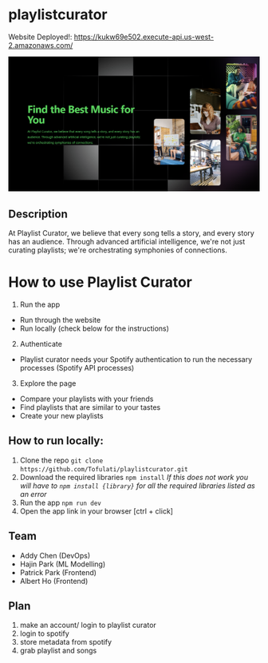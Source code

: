 # playlistcurator

Website Deployed!: https://kukw69e502.execute-api.us-west-2.amazonaws.com/


![Homepage](image_2023-10-29_193046247.png)

## Description 
At Playlist Curator, we believe that every song tells a story, and every story has an audience. Through advanced artificial intelligence, we're not just curating playlists; we're orchestrating symphonies of connections.


# How to use Playlist Curator
1. Run the app
  - Run through the website
  - Run locally (check below for the instructions)
2. Authenticate
  - Playlist curator needs your Spotify authentication to run the necessary processes (Spotify API processes)
3. Explore the page
  - Compare your playlists with your friends
  - Find playlists that are similar to your tastes
  - Create your new playlists


## How to run locally:
1. Clone the repo
   ```git clone https://github.com/Tofulati/playlistcurator.git```
2. Download the required libraries
   ```npm install```
   *If this does not work you will have to ```npm install {library}``` for all the required libraries listed as an error*
3. Run the app
   ```npm run dev```
4. Open the app link in your browser [ctrl + click] 


## Team
- Addy Chen (DevOps)
- Hajin Park (ML Modelling)
- Patrick Park (Frontend)
- Albert Ho (Frontend)


## Plan
1. make an account/ login to playlist curator
2. login to spotify
3. store metadata from spotify
4. grab playlist and songs
